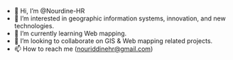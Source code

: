 - 👋 Hi, I’m @Nourdine-HR
- 👀 I’m interested in geographic information systems, innovation, and new technologies.
- 🌱 I’m currently learning Web mapping.
- 💞️ I’m looking to collaborate on GIS & Web mapping related projects.
- 📫 How to reach me (nouriddinehr@gmail.com)

<!---
Nourdine-HR/Nourdine-HR is a ✨ special ✨ repository because its `README.md` (this file) appears on your GitHub profile.
You can click the Preview link to take a look at your changes.
--->
